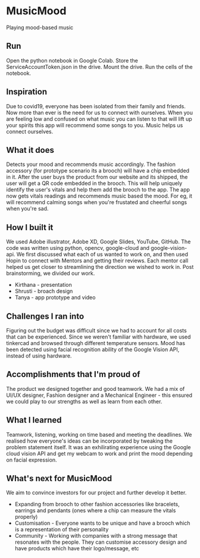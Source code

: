 # MusicMood
Playing mood-based music

## Run
Open the python notebook in Google Colab. Store the ServiceAccountToken.json in the drive. Mount the drive. Run the cells of the notebook.

## Inspiration
Due to covid19, everyone has been isolated from their family and friends. Now more than ever is the need for us to connect with ourselves. When you are feeling low and confused on what music you can listen to that will lift up your spirits this app will recommend some songs to you. Music helps us connect ourselves.

## What it does
Detects your mood and recommends music accordingly. The fashion accessory (for prototype scenario its a brooch) will have a chip embedded in it. After the user buys the product from our website and its shipped, the user will get a QR code embedded in the brooch. This will help uniquely identify the user's vitals and help them add the brooch to the app. The app now gets vitals readings and recommends music based the mood. For eg, it will recommend calming songs when you're frustated and cheerful songs when you're sad. 

## How I built it
We used Adobe illustrator, Adobe XD, Google Slides, YouTube, GitHub. The code was written using python, opencv, google-cloud and google-vision-api. We first discussed what each of us wanted to work on, and then used Hopin to connect with Mentors and getting their reviews. Each mentor call helped us get closer to streamlining the direction we wished to work in. Post brainstorming, we divided our work. 
* Kirthana - presentation
* Shrusti - broach design
* Tanya - app prototype and video

## Challenges I ran into
Figuring out the budget was difficult since we had to account for all costs that can be experienced. Since we weren't familiar with hardware, we used tinkercad and browsed through different temperature sensors. Mood has been detected using facial recognition ability of the Google Vision API, instead of using hardware.

## Accomplishments that I'm proud of
The product we designed together and good teamwork. We had a mix of UI/UX designer, Fashion designer and a Mechanical Engineer - this ensured we could play to our strengths as well as learn from each other.

## What I learned
Teamwork, listening, working on time based and meeting the deadlines. We realised how everyone's ideas can be incorporated by tweaking the problem statement itself. It was an exhilirating experience using the Google cloud vision API and get my webcam to work and print the mood depending on facial expression.

## What's next for MusicMood
We aim to convince investors for our project and further develop it better.
* Expanding from brooch to other fashion accessories like bracelets, earrings and pendants (ones where a chip can measure the vitals properly)
* Customisation - Everyone wants to be unique and have a brooch which is a representation of their personality
* Community - Working with companies with a strong message that resonates with the people. They can customise accessory design and have products which have their logo/message, etc
